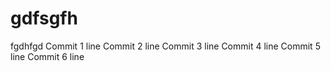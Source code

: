 # gdfsgfh
fgdhfgd
Commit 1 line
Commit 2 line
Commit 3 line
Commit 4 line
Commit 5 line
Commit 6 line
